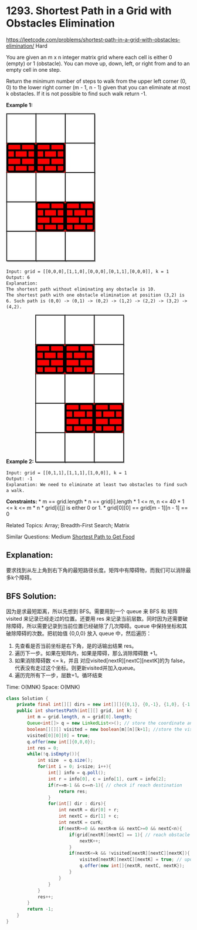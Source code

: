 # 1293. Shortest Path in a Grid with Obstacles Elimination
<https://leetcode.com/problems/shortest-path-in-a-grid-with-obstacles-elimination/>
Hard

You are given an m x n integer matrix grid where each cell is either 0 (empty) or 1 (obstacle). You can move up, down, left, or right from and to an empty cell in one step.

Return the minimum number of steps to walk from the upper left corner (0, 0) to the lower right corner (m - 1, n - 1) given that you can eliminate at most k obstacles. If it is not possible to find such walk return -1.

**Example 1:**

![alt text](../resources/1293_q1.jpeg)

    Input: grid = [[0,0,0],[1,1,0],[0,0,0],[0,1,1],[0,0,0]], k = 1
    Output: 6
    Explanation: 
    The shortest path without eliminating any obstacle is 10.
    The shortest path with one obstacle elimination at position (3,2) is 6. Such path is (0,0) -> (0,1) -> (0,2) -> (1,2) -> (2,2) -> (3,2) -> (4,2).


**Example 2:**
![alt text](../resources/1293_q1.jpeg)

    Input: grid = [[0,1,1],[1,1,1],[1,0,0]], k = 1
    Output: -1
    Explanation: We need to eliminate at least two obstacles to find such a walk.

**Constraints:**
    * m == grid.length
    * n == grid[i].length
    * 1 <= m, n <= 40
    * 1 <= k <= m * n
    * grid[i][j] is either 0 or 1.
    * grid[0][0] == grid[m - 1][n - 1] == 0

Related Topics: Array; Breadth-First Search; Matrix

Similar Questions:
Medium [Shortest Path to Get Food](https://leetcode.com/problems/shortest-path-in-a-grid-with-obstacles-elimination/)

## Explanation: 
要求找到从左上角到右下角的最短路径长度。矩阵中有障碍物，而我们可以消除最多k个障碍。

## BFS Solution:
因为是求最短距离，所以先想到 BFS。需要用到一个 queue 来 BFS 和 矩阵 visited 来记录已经走过的位置。还要用 res 来记录当前层数。同时因为还需要破除障碍，所以需要记录到当前位置已经破除了几次障碍。queue 中保持坐标和其破除障碍的次数。把初始值 {0,0,0} 放入 queue 中，然后遍历：
1. 先查看是否当前坐标是右下角，是的话输出结果 res。
2. 遍历下一步。如果在矩阵内，如果是障碍，那么消除障碍数 +1。
3. 如果消除障碍数 <= k，并且 对应visited[nextR][nextC][nextK]的为 false，代表没有走过这个坐标。则更新visited并加入queue。
4. 遍历完所有下一步，层数+1。循环结束

Time: O(MNK)
Space: O(MNK)

```java
class Solution {
    private final int[][] dirs = new int[][]{{0,1}, {0,-1}, {1,0}, {-1,0}};
    public int shortestPath(int[][] grid, int k) {
        int m = grid.length, n = grid[0].length;
        Queue<int[]> q = new LinkedList<>(); // store the coordinate and its amount of obstacles elimination
        boolean[][][] visited = new boolean[m][n][k+1]; //store the visited coordinates, need to include current k as well. Because there might be quicker approaches reach (m,n) using same k.
        visited[0][0][0] = true;
        q.offer(new int[]{0,0,0});
        int res = 0;
        while(!q.isEmpty()){
            int size  = q.size();
            for(int i = 0; i<size; i++){
                int[] info = q.poll();
                int r = info[0], c = info[1], curK = info[2];
                if(r==m-1 && c==n-1){ // check if reach destination
                    return res;
                }
                for(int[] dir : dirs){
                    int nextR = dir[0] + r;
                    int nextC = dir[1] + c;
                    int nextK = curK;
                    if(nextR>=0 && nextR<m && nextC>=0 && nextC<n){
                        if(grid[nextR][nextC] == 1){ // reach obstacle
                            nextK++;
                        }
                        if(nextK<=k && !visited[nextR][nextC][nextK]){
                            visited[nextR][nextC][nextK] = true; // update visisted and put next steps into queue for next.
                            q.offer(new int[]{nextR, nextC, nextK});
                        }
                    }
                }
            }
            res++;
        }
        return -1;
    }
}
```